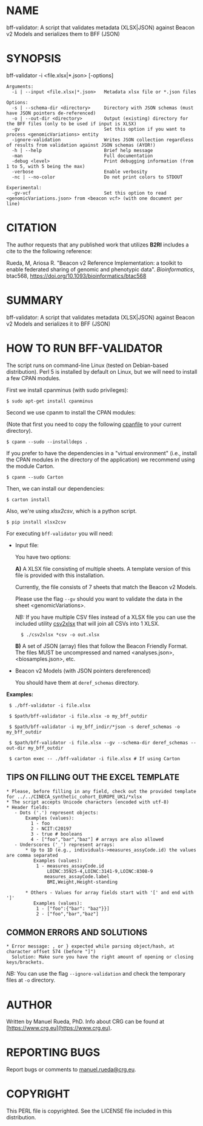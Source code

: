 # NAME

bff-validator: A script that validates metadata (XLSX|JSON) against Beacon v2 Models and serializes them to BFF (JSON)

# SYNOPSIS

bff-validator -i &lt;file.xlsx|\*.json> \[-options\]

    Arguments:
      -i | --input <file.xlsx|*.json>   Metadata xlsx file or *.json files

    Options:
      -s | --schema-dir <directory>     Directory with JSON schemas (must have JSON pointers de-referenced)
      -o | --out-dir <directory>        Output (existing) directory for the BFF files (only to be used if input is XLSX)
      -gv                               Set this option if you want to process <genomicVariations> entity
      -ignore-validation                Writes JSON collection regardless of results from validation against JSON schemas (AYOR!)
      -h | --help                       Brief help message
      -man                              Full documentation
      -debug <level>                    Print debugging information (from 1 to 5, with 5 being the max)
      -verbose                          Enable verbosity
      -nc | --no-color                  Do not print colors to STDOUT

    Experimental:
      -gv-vcf                           Set this option to read <genomicVariations.json> from <beacon vcf> (with one document per line)

# CITATION

The author requests that any published work that utilizes **B2RI** includes a cite to the the following reference:

Rueda, M, Ariosa R. "Beacon v2 Reference Implementation: a toolkit to enable federated sharing of genomic and phenotypic data". _Bioinformatics_, btac568, https://doi.org/10.1093/bioinformatics/btac568

# SUMMARY

bff-validator: A script that validates metadata (XLSX|JSON) against Beacon v2 Models and serializes it to BFF (JSON)

# HOW TO RUN BFF-VALIDATOR

The script runs on command-line Linux (tested on Debian-based distribution). Perl 5 is installed by default on Linux, 
but we will need to install a few CPAN modules.

First we install cpanminus (with sudo privileges):

    $ sudo apt-get install cpanminus

Second we use cpanm to install the CPAN modules:

(Note that first you need to copy the following [cpanfile](https://raw.githubusercontent.com/EGA-archive/beacon2-ri-tools/main/cpanfile) to your current directory).

    $ cpanm --sudo --installdeps .

If you prefer to have the dependencies in a "virtual environment" (i.e., install the CPAN modules in the directory of the application) we recommend using the module Carton.

    $ cpanm --sudo Carton

Then, we can install our dependencies:

    $ carton install

Also, we're using _xlsx2csv_, which is a python script. 

    $ pip install xlsx2csv

For executing `bff-validator` you will need:

- Input file:

    You have two options:

    **A)** A XLSX file consisting of multiple sheets. A template version of this file is provided with this installation.

    Currently, the file consists of 7 sheets that match the Beacon v2 Models.

    Please use the flag `--gv` should you want to validate the data in the sheet &lt;genomicVariations>.

    _NB:_ If you have multiple CSV files instead of a XLSX file you can use the included utility [csv2xlsx](https://github.com/EGA-archive/beacon2-ri-tools/blob/main/utils/models2xlsx/csv2xlsx) that will join all CSVs into 1 XLSX.

        $ ./csv2xlsx *csv -o out.xlsx

    **B)** A set of JSON (array) files that follow the Beacon Friendly Format. The files MUST be uncompressed and named &lt;analyses.json>, &lt;biosamples.json>, etc.

- Beacon v2 Models (with JSON pointers dereferenced)

    You should have them at `deref_schemas` directory.

**Examples:**

     $ ./bff-validator -i file.xlsx

     $ $path/bff-validator -i file.xlsx -o my_bff_outdir

     $ $path/bff-validator -i my_bff_indir/*json -s deref_schemas -o my_bff_outdir 

     $ $path/bff-validator -i file.xlsx --gv --schema-dir deref_schemas --out-dir my_bff_outdir
    
     $ carton exec -- ./bff-validator -i file.xlsx # If using Carton

## TIPS ON FILLING OUT THE EXCEL TEMPLATE

    * Please, before filling in any field, check out the provided template for ../../CINECA_synthetic_cohort_EUROPE_UK1/*xlsx
    * The script accepts Unicode characters (encoded with utf-8)
    * Header fields: 
       - Dots ('.') represent objects: 
           Examples (values):
             1 - foo
             2 - NCIT:C20197
             3 - true # booleans
             4 - ["foo","bar","baz"] # arrays are also allowed
       - Underscores ('_') represent arrays: 
           * Up to 1D (e.g., individuals->measures_assyCode.id) the values are comma separated
              Examples (values):
               1 - measures_assayCode.id
                   LOINC:35925-4,LOINC:3141-9,LOINC:8308-9
                  measures_assayCode.label
                   BMI,Weight,Height-standing
                   
           * Others - Values for array fields start with '[' and end with ']'
              Examples (values): 
               1 - ["foo":{"bar": "baz"}}]
               2 - ["foo","bar","baz"]

## COMMON ERRORS AND SOLUTIONS

    * Error message: , or } expected while parsing object/hash, at character offset 574 (before "]")
      Solution: Make sure you have the right amount of opening or closing keys/brackets.

_NB:_ You can use the flag `--ignore-validation` and check the temporary files at `-o` directory.

# AUTHOR 

Written by Manuel Rueda, PhD. Info about CRG can be found at [https://www.crg.eu](https://www.crg.eu).

# REPORTING BUGS

Report bugs or comments to <manuel.rueda@crg.eu>.

# COPYRIGHT

This PERL file is copyrighted. See the LICENSE file included in this distribution.
